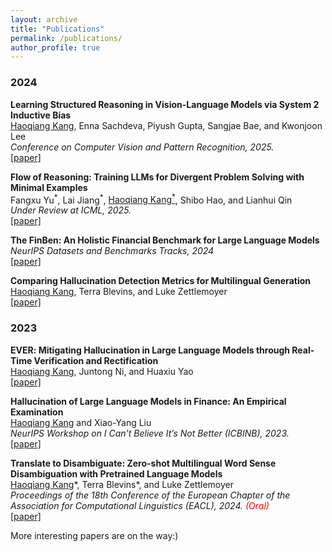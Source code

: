 ```yaml
---
layout: archive
title: "Publications"
permalink: /publications/
author_profile: true
---
```

### 2024

**Learning Structured Reasoning in Vision-Language Models via System 2 Inductive Bias** \
<u>Haoqiang Kang</u>, Enna Sachdeva, Piyush Gupta, Sangjae Bae, and Kwonjoon Lee \
*Conference on Computer Vision and Pattern Recognition, 2025.* \
[[paper]](https://arxiv.org/abs/2503.06514)

**Flow of Reasoning: Training LLMs for Divergent Problem Solving with Minimal Examples** \
Fangxu Yu<sup>\*</sup>, Lai Jiang<sup>\*</sup>, <u>Haoqiang Kang<sup>*</sup></u>, Shibo Hao, and Lianhui Qin \
*Under Review at ICML, 2025.* \
[[paper]](https://arxiv.org/abs/2406.05673)

**The FinBen: An Holistic Financial Benchmark for Large Language Models** \
*NeurIPS Datasets and Benchmarks Tracks, 2024* \
[[paper]](https://arxiv.org/abs/2402.12659)

**Comparing Hallucination Detection Metrics for Multilingual Generation** \
<u>Haoqiang Kang</u>, Terra Blevins, and Luke Zettlemoyer \
[[paper]](https://arxiv.org/abs/2402.10496)

### 2023

**<span style="font-variant: small-caps;">EVER</span>: Mitigating Hallucination in Large Language Models through Real-Time Verification and Rectification**\
<u>Haoqiang Kang</u>, Juntong Ni, and Huaxiu Yao \
[[paper]](../papers/KangEVER2024.pdf)

**Hallucination of Large Language Models in Finance: An Empirical Examination** \
<u>Haoqiang Kang</u> and Xiao-Yang Liu  \
*NeurIPS Workshop on I Can’t Believe It’s Not Better (ICBINB), 2023.* \
[[paper]](https://openreview.net/pdf?id=SGiQxu8zFL)

**Translate to Disambiguate: Zero-shot Multilingual Word Sense Disambiguation with Pretrained Language Models** \
<u>Haoqiang Kang</u>\*, Terra Blevins\*, and Luke Zettlemoyer \
*Proceedings of the 18th Conference of the European Chapter of the Association for Computational Linguistics (EACL), 2024. <span style="color:red">(Oral)</span>* \
[[paper]](https://arxiv.org/abs/2304.13803)

<!-- Google tag (gtag.js) -->
<script async src="https://www.googletagmanager.com/gtag/js?id=G-38STV3VNWK"></script>
<script>
  window.dataLayer = window.dataLayer || [];
  function gtag(){dataLayer.push(arguments);}
  gtag('js', new Date());

  gtag('config', 'G-38STV3VNWK');
</script>


More interesting papers are on the way:)
